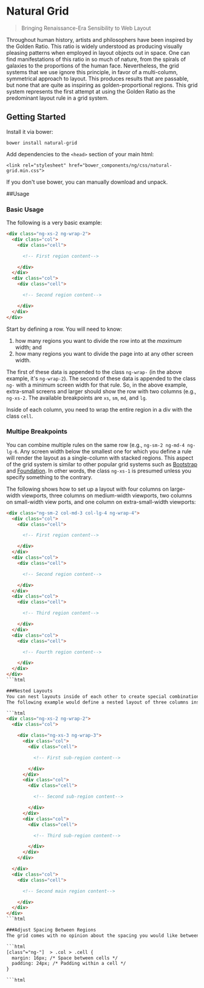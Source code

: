 # Natural Grid
> Bringing Renaissance-Era Sensibility to Web Layout

Throughout human history, artists and philosophers have been inspired by the Golden Ratio.
This ratio is widely understood as producing visually pleasing patterns when employed in layout objects out in space. One can find manifestations of this ratio in so much of nature, from the spirals of galaxies to the proportions of the human face.
Nevertheless, the grid systems that we use ignore this principle, in favor of a multi-column, symmetrical approach to layout. This produces results that are passable, but none that are quite as inspiring as golden-proportional regions.
This grid system represents the first attempt at using the Golden Ratio as the predominant layout rule in a grid system.

## Getting Started
Install it via bower:

`bower install natural-grid`

Add dependencies to the `<head>` section of your main html:

`<link rel="stylesheet" href="bower_components/ng/css/natural-grid.min.css">`

If you don't use bower, you can manually download and unpack.

##Usage
### Basic Usage
The following is a very basic example:
```html
<div class="ng-xs-2 ng-wrap-2">
  <div class="col">
    <div class="cell">

      <!-- First region content-->

    </div>
  </div>
  <div class="col">
    <div class="cell">

      <!-- Second region content-->

    </div>
  </div>
</div>
```
Start by defining a row. You will need to know:
  1. how many regions you want to divide the row into at the *maximum* width; and
  2. how many regions you want to divide the page into at any other screen width.

The first of these data is appended to the class `ng-wrap-` (in the above example, it's `ng-wrap-2`). The second of these data is appended to the class `ng-` with a minimum screen width for that rule. So, in the above example, extra-small screens and larger should show the row with two columns (e.g., `ng-xs-2`. The available breakpoints are `xs`, `sm`, `md`, and `lg`.

Inside of each column, you need to wrap the entire region in a div with the class `cell`.

### Multipe Breakpoints
You can combine multiple rules on the same row (e.g., `ng-sm-2 ng-md-4 ng-lg-6`. Any screen width below the smallest one for which you define a rule will render the layout as a single-column with stacked regions. This aspect of the grid system is similar to other popular grid systems such as [Bootstrap](http://getbootstrap.com/css/#grid) and [Foundation](http://foundation.zurb.com/grid.html). In other words, the class `ng-xs-1` is presumed unless you specify something to the contrary.

The following shows how to set up a layout with four columns on large-width viewports, three columns on medium-width viewports, two columns on small-width view ports, and one column on extra-small-width viewports:
```html
<div class="ng-sm-2 col-md-3 col-lg-4 ng-wrap-4">
  <div class="col">
    <div class="cell">

      <!-- First region content-->

    </div>
  </div>
  <div class="col">
    <div class="cell">

      <!-- Second region content-->

    </div>
  </div>
  <div class="col">
    <div class="cell">

      <!-- Third region content-->

    </div>
  </div>
  <div class="col">
    <div class="cell">

      <!-- Fourth region content-->

    </div>
  </div>
</div>
```html

###Nested Layouts
You can nest layouts inside of each other to create special combinations of sizes. Instead of defining a `cell` within a column, define another layout inside of the column using the rules, above.
The following example would define a nested layout of three columns inside the first cell in a layout with two columns:

```html
<div class="ng-xs-2 ng-wrap-2">
  <div class="col">

    <div class="ng-xs-3 ng-wrap-3">
      <div class="col">
        <div class="cell">

          <!-- First sub-region content-->

        </div>
      </div>
      <div class="col">
        <div class="cell">

          <!-- Second sub-region content-->

        </div>
      </div>
      <div class="col">
        <div class="cell">

          <!-- Third sub-region content-->

        </div>
      </div>
    </div>

  </div>
  <div class="col">
    <div class="cell">

      <!-- Second main region content-->

    </div>
  </div>
</div>
```html

###Adjust Spacing Between Regions
The grid comes with no opinion about the spacing you would like between regions. It is recommended you choose something based on the Golden Ratio (of course). Nevertheless, you will have to style this yourself. Doing so is fairly trivial. Just add a CSS rule that sets margins on the `cell` class. For example

```html
[class^="ng-"]  > .col > .cell {
  margin: 16px; /* Space between cells */
  padding: 24px; /* Padding within a cell */
}

```html
